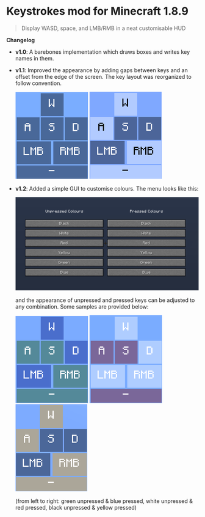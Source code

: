 # Keystrokes mod for Minecraft 1.8.9

> Display WASD, space, and LMB/RMB in a neat customisable HUD

**Changelog**

* **v1.0**: A barebones implementation which draws boxes and writes key names in them.

* **v1.1**: Improved the appearance by adding gaps between keys and an offset from the edge of the screen. The key layout was reorganized to follow convention.

  ![alt text](https://github.com/KanyeFan30/Keystrokes/blob/master/src/main/resources/1.1_unpressed.png) ![alt text](https://github.com/KanyeFan30/Keystrokes/blob/master/src/main/resources/1.1_pressed.png)

* **v1.2**: Added a simple GUI to customise colours. The menu looks like this:

  ![alt text](https://github.com/KanyeFan30/Keystrokes/blob/master/src/main/resources/1.2_menu.png)

  and the appearance of unpressed and pressed keys can be adjusted to any combination. Some samples are provided below:

  ![alt text](https://github.com/KanyeFan30/Keystrokes/blob/master/src/main/resources/1.2_green_blue.png) ![alt text](https://github.com/KanyeFan30/Keystrokes/blob/master/src/main/resources/1.2_red_white.png) ![alt text](https://github.com/KanyeFan30/Keystrokes/blob/master/src/main/resources/1.2_yellow.png)

  (from left to right: green unpressed & blue pressed, white unpressed & red pressed, black unpressed & yellow pressed)
